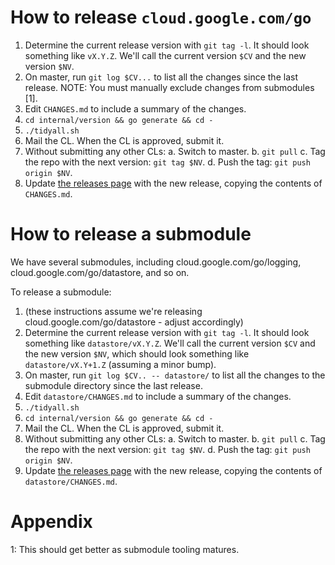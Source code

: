 # How to release `cloud.google.com/go`

1. Determine the current release version with `git tag -l`. It should look
   something like `vX.Y.Z`. We'll call the current version `$CV` and the new
   version `$NV`.
1. On master, run `git log $CV...` to list all the changes since the last
   release. NOTE: You must manually exclude changes from submodules [1].
1. Edit `CHANGES.md` to include a summary of the changes.
1. `cd internal/version && go generate && cd -`
1. `./tidyall.sh`
1. Mail the CL. When the CL is approved, submit it.
1. Without submitting any other CLs:
   a. Switch to master.
   b. `git pull`
   c. Tag the repo with the next version: `git tag $NV`.
   d. Push the tag: `git push origin $NV`.
1. Update [the releases page](https://github.com/googleapis/google-cloud-go/releases)
   with the new release, copying the contents of `CHANGES.md`.

# How to release a submodule

We have several submodules, including cloud.google.com/go/logging,
cloud.google.com/go/datastore, and so on.

To release a submodule:

1. (these instructions assume we're releasing cloud.google.com/go/datastore -
   adjust accordingly)
1. Determine the current release version with `git tag -l`. It should look
   something like `datastore/vX.Y.Z`. We'll call the current version `$CV` and
   the new version `$NV`, which should look something like `datastore/vX.Y+1.Z`
   (assuming a minor bump).
1. On master, run `git log $CV.. -- datastore/` to list all the changes to the
   submodule directory since the last release.
1. Edit `datastore/CHANGES.md` to include a summary of the changes.
1. `./tidyall.sh`
1. `cd internal/version && go generate && cd -`
1. Mail the CL. When the CL is approved, submit it.
1. Without submitting any other CLs:
   a. Switch to master.
   b. `git pull`
   c. Tag the repo with the next version: `git tag $NV`.
   d. Push the tag: `git push origin $NV`.
1. Update [the releases page](https://github.com/googleapis/google-cloud-go/releases)
   with the new release, copying the contents of `datastore/CHANGES.md`.

# Appendix

1: This should get better as submodule tooling matures.
